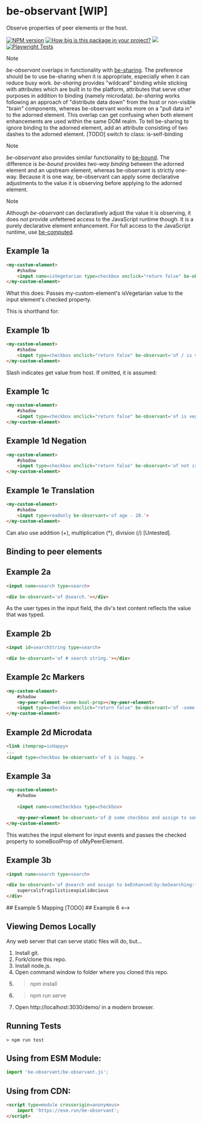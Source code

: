 # be-observant [WIP]

Observe properties of peer elements or the host.

[![NPM version](https://badge.fury.io/js/be-observant.png)](http://badge.fury.io/js/be-observant)
[![How big is this package in your project?](https://img.shields.io/bundlephobia/minzip/be-observant?style=for-the-badge)](https://bundlephobia.com/result?p=be-observant)
<img src="http://img.badgesize.io/https://cdn.jsdelivr.net/npm/be-observant?compression=gzip">
[![Playwright Tests](https://github.com/bahrus/be-observant/actions/workflows/CI.yml/badge.svg?branch=baseline)](https://github.com/bahrus/be-observant/actions/workflows/CI.yml)

> [!Note]
> *be-observant* overlaps in functionality with [be-sharing](https://github.com/bahrus/be-sharing).  The preference should be to use be-sharing when it is appropriate, especially when it can reduce busy work.  *be-sharing* provides "wildcard" binding while sticking with attributes which are built in to the platform, attributes that serve other purposes in addition to binding (namely microdata).  *be-sharing* works following an approach of "distribute data down" from the host or non-visible "brain" components, whereas be-observant works more on a "pull data in" to the adorned element.  This overlap can get confusing when both element enhancements are used within the same DOM realm.  To tell be-sharing to ignore binding to the adorned element, add an attribute consisting of two dashes to the adorned element. [TODO] switch to class: is-self-binding

> [!Note]
> *be-observant* also provides similar functionality to [be-bound](https://github.com/bahrus/be-bound).  The difference is *be-bound* provides *two-way binding* between the adorned element and an upstream element, whereas be-observant is strictly one-way.  Because it is one way, be-observant can apply some declarative adjustments to the value it is observing before applying to the adorned element.

> [!Note]
> Although *be-observant* can declaratively adjust the value it is observing, it does *not* provide unfettered access to the JavaScript runtime though.  It is a purely declarative element enhancement.  For full access to the JavaScript runtime, use [be-computed](https://github.com/bahrus/be-computed).

## Example 1a

```html
<my-custom-element>
    #shadow
    <input name=isVegetarian type=checkbox onclick="return false" be-observant>
</my-custom-element>
```

What this does:  Passes my-custom-element's isVegetarian value to the input element's checked property.

This is shorthand for:

## Example 1b

```html
<my-custom-element>
    #shadow
    <input type=checkbox onclick="return false" be-observant='of / is vegetarian.'>
</my-custom-element>
```

Slash indicates get value from host.  If omitted, it is assumed:

## Example 1c

```html
<my-custom-element>
    #shadow
    <input type=checkbox onclick="return false" be-observant='of is vegetarian.'>
</my-custom-element>
```

## Example 1d  Negation

```html
<my-custom-element>
    #shadow
    <input type=checkbox onclick="return false" be-observant='of not is vegetarian.'>
</my-custom-element>
```

## Example 1e Translation 

```html
<my-custom-element>
    #shadow
    <input type=readonly be-observant='of age - 20.'>
</my-custom-element>
```

Can also use addition (+), multiplication (*), division (/) [Untested].

## Binding to peer elements

## Example 2a

```html
<input name=search type=search>

<div be-observant='of @search.'></div>
```

As the user types in the input field, the div's text content reflects the value that was typed.

## Example 2b

```html
<input id=searchString type=search>

<div be-observant='of # search string.'></div>
```

## Example 2c Markers 

```html
<my-custom-element>
    #shadow
    <my-peer-element -some-bool-prop></my-peer-element>
    <input type=checkbox onclick="return false" be-observant='of -some-bool-prop'>
</my-custom-element>
```

## Example 2d Microdata

```html
<link itemprop=isHappy>
...
<input type=checkbox be-observant='of $ is happy.'>
```

## Example 3a

```html
<my-custom-element>
    #shadow
    
    <input name=someCheckbox type=checkbox>

    <my-peer-element be-observant='of @ some checkbox and assign to some bool prop'></my-peer-element>
</my-custom-element>
```

This watches the input element for input events and passes the checked property to someBoolProp of oMyPeerElement.

## Example 3b

```html
<input name=search type=search>

<div be-observant='of @search and assign to beEnhanced:by:beSearching:forText.'>
    supercalifragilisticexpialidocious
</div>
```


<!-->


## Example 5 Mapping [TODO]

## Example 6

<-->



## Viewing Demos Locally

Any web server that can serve static files will do, but...

1.  Install git.
2.  Fork/clone this repo.
3.  Install node.js.
4.  Open command window to folder where you cloned this repo.
5.  > npm install
6.  > npm run serve
7.  Open http://localhost:3030/demo/ in a modern browser.

## Running Tests

```
> npm run test
```

## Using from ESM Module:

```JavaScript
import 'be-observant/be-observant.js';
```

## Using from CDN:

```html
<script type=module crossorigin=anonymous>
    import 'https://esm.run/be-observant';
</script>
```

